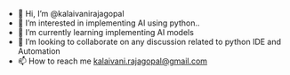 - 👋 Hi, I’m @kalaivanirajagopal
- 👀 I’m interested in implementing AI using python..
- 🌱 I’m currently learning implementing AI models
- 💞️ I’m looking to collaborate on any discussion related to python IDE and Automation
- 📫 How to reach me kalaivani.rajagopal@gmail.com

<!---
kalaivanirajagopal/kalaivanirajagopal is a ✨ special ✨ repository because its `README.md` (this file) appears on your GitHub profile.
You can click the Preview link to take a look at your changes.
--->
